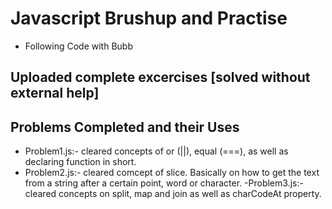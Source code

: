 # Javascript Brushup and Practise 
  - Following Code with Bubb
  ## Uploaded complete excercises [solved without external help]

## Problems Completed and their Uses
  - Problem1.js:- cleared concepts of or (||), equal (===), as well as declaring function in short.
  - Problem2.js:- cleared comcept of slice. Basically on how to get the text from a string after a certain point, word or character.
  -Problem3.js:- cleared concepts on split, map and join as well as charCodeAt property.